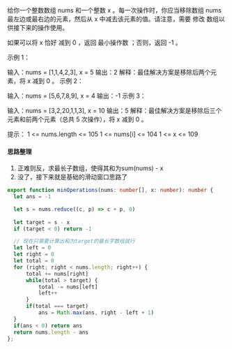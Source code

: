 给你一个整数数组 nums 和一个整数 x 。每一次操作时，你应当移除数组 nums 最左边或最右边的元素，然后从 x 中减去该元素的值。请注意，需要 修改 数组以供接下来的操作使用。

如果可以将 x 恰好 减到 0 ，返回 最小操作数 ；否则，返回 -1 。

示例 1：

输入：nums = [1,1,4,2,3], x = 5
输出：2
解释：最佳解决方案是移除后两个元素，将 x 减到 0 。
示例 2：

输入：nums = [5,6,7,8,9], x = 4
输出：-1
示例 3：

输入：nums = [3,2,20,1,1,3], x = 10
输出：5
解释：最佳解决方案是移除后三个元素和前两个元素（总共 5 次操作），将 x 减到 0 。

提示：
1 <= nums.length <= 105
1 <= nums[i] <= 104
1 <= x <= 109

#### 思路整理
1. 正难则反，求最长子数组，使得其和为sum(nums) - x
2. 没了，接下来就是基础的滑动窗口思路了

```ts
export function minOperations(nums: number[], x: number): number {
  let ans = -1

  let s = nums.reduce((c, p) => c + p, 0)
  
  let target = s - x
  if (target < 0) return -1 

  // 现在只需要计算出和为target的最长字数组就行
  let left = 0
  let right = 0
  let total = 0
  for (right; right < nums.length; right++) {
      total += nums[right]
      while(total > target) {
          total -= nums[left]
          left++
      }
      if(total === target) 
          ans = Math.max(ans, right - left + 1)
  } 
  if(ans < 0) return ans
  return nums.length - ans
};
```
